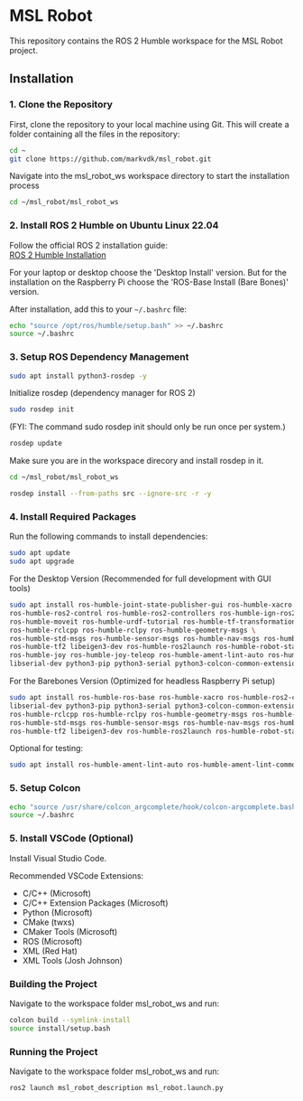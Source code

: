 # MSL Robot

This repository contains the ROS 2 Humble workspace for the MSL Robot project.

## Installation
### 1. Clone the Repository
First, clone the repository to your local machine using Git. This will create a folder containing all the files in the repository:
```bash
cd ~ 
git clone https://github.com/markvdk/msl_robot.git
```
Navigate into the msl_robot_ws workspace directory to start the installation process
```bash
cd ~/msl_robot/msl_robot_ws
```
### 2. Install ROS 2 Humble on Ubuntu Linux 22.04

Follow the official ROS 2 installation guide:  
[ROS 2 Humble Installation](https://docs.ros.org/en/humble/index.html)

For your laptop or desktop choose the 'Desktop Install' version. But for the installation on the Raspberry Pi choose the 'ROS-Base Install (Bare Bones)' version. 

After installation, add this to your `~/.bashrc` file:
```bash
echo "source /opt/ros/humble/setup.bash" >> ~/.bashrc
source ~/.bashrc
```

### 3. Setup ROS Dependency Management
```bash
sudo apt install python3-rosdep -y
```
Initialize rosdep (dependency manager for ROS 2)
```bash
sudo rosdep init
```
(FYI: The command sudo rosdep init should only be run once per system.)

```bash
rosdep update
```
Make sure you are in the workspace direcory and install rosdep in it. 
```bash
cd ~/msl_robot/msl_robot_ws
```
```bash
rosdep install --from-paths src --ignore-src -r -y
```

### 4. Install Required Packages
Run the following commands to install dependencies:
```bash
sudo apt update
sudo apt upgrade
```
For the Desktop Version (Recommended for full development with GUI tools)
```bash
sudo apt install ros-humble-joint-state-publisher-gui ros-humble-xacro ros-humble-ros-gz \
ros-humble-ros2-control ros-humble-ros2-controllers ros-humble-ign-ros2-control \
ros-humble-moveit ros-humble-urdf-tutorial ros-humble-tf-transformations \
ros-humble-rclcpp ros-humble-rclpy ros-humble-geometry-msgs \
ros-humble-std-msgs ros-humble-sensor-msgs ros-humble-nav-msgs ros-humble-tf2-ros \
ros-humble-tf2 libeigen3-dev ros-humble-ros2launch ros-humble-robot-state-publisher \
ros-humble-joy ros-humble-joy-teleop ros-humble-ament-lint-auto ros-humble-ament-lint-common \
libserial-dev python3-pip python3-serial python3-colcon-common-extensions
```
For the Barebones Version (Optimized for headless Raspberry Pi setup)
```bash
sudo apt install ros-humble-ros-base ros-humble-xacro ros-humble-ros2-control \
libserial-dev python3-pip python3-serial python3-colcon-common-extensions \
ros-humble-rclcpp ros-humble-rclpy ros-humble-geometry-msgs ros-humble-ros2-controllers \
ros-humble-std-msgs ros-humble-sensor-msgs ros-humble-nav-msgs ros-humble-tf2-ros \
ros-humble-tf2 libeigen3-dev ros-humble-ros2launch ros-humble-robot-state-publisher
```

Optional for testing:
```bash
sudo apt install ros-humble-ament-lint-auto ros-humble-ament-lint-common
```

### 5. Setup Colcon
```bash
echo "source /usr/share/colcon_argcomplete/hook/colcon-argcomplete.bash" >> ~/.bashrc
source ~/.bashrc
```


### 5. Install VSCode (Optional)
Install Visual Studio Code.

Recommended VSCode Extensions:
-   C/C++ (Microsoft)
-   C/C++ Extension Packages (Microsoft)
-   Python (Microsoft)
-   CMake (twxs)
-   CMaker Tools (Microsoft)
-   ROS (Microsoft)
-   XML (Red Hat)
-   XML Tools (Josh Johnson)

### Building the Project
Navigate to the workspace folder msl_robot_ws and run:
```bash
colcon build --symlink-install
source install/setup.bash
```

### Running the Project
Navigate to the workspace folder msl_robot_ws and run:
```bash
ros2 launch msl_robot_description msl_robot.launch.py
```
